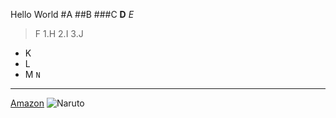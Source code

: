 Hello World
#A
##B
###C
**D**
*E*
>F
1.H
2.I
3.J
- K
- L
- M
`N`
---
[Amazon](https://www.amazon.com/)
![Naruto](https://www.google.com/url?sa=i&url=https%3A%2F%2Fwww.polygon.com%2F22775204%2Fnaruto-fortnite-epic-battle-royale-new-character&psig=AOvVaw3WMGKOVf-zFfSJg9Z7OSNT&ust=1649553611773000&source=images&cd=vfe&ved=0CAoQjRxqFwoTCOia86_ohfcCFQAAAAAdAAAAABAD)
